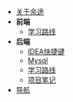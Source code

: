 - [关于余途](/README.md)
- **前端**
  - [学习路线](/zh-cn/前端\学习路线\前端学习路线.md)
- **后端**
  - [IDEA快捷键](/zh-cn/后端\IDEA快捷键\IDEA快捷键.md)
  - [Mysql](/zh-cn/后端\Mysql\MySQL数据库笔记.md)
  - [学习路线](/zh-cn/后端\学习路线\Java学习路线.md)
  - [项目笔记](/zh-cn/后端\项目笔记\瑞吉外卖.md)
- [导航](/zh-cn/导航\导航.md)
